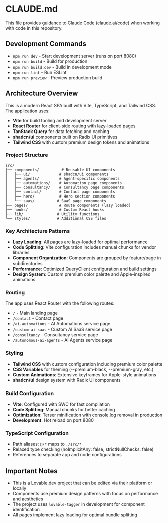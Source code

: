 # CLAUDE.md

This file provides guidance to Claude Code (claude.ai/code) when working with code in this repository.

## Development Commands

- `npm run dev` - Start development server (runs on port 8080)
- `npm run build` - Build for production 
- `npm run build:dev` - Build in development mode
- `npm run lint` - Run ESLint
- `npm run preview` - Preview production build

## Architecture Overview

This is a modern React SPA built with Vite, TypeScript, and Tailwind CSS. The application uses:

- **Vite** for build tooling and development server
- **React Router** for client-side routing with lazy-loaded pages
- **TanStack Query** for data fetching and caching
- **shadcn/ui** components built on Radix UI primitives
- **Tailwind CSS** with custom premium design tokens and animations

### Project Structure

```
src/
├── components/          # Reusable UI components
│   ├── ui/             # shadcn/ui components
│   ├── agents/         # Agent-specific components
│   ├── automations/    # Automation page components
│   ├── consultancy/    # Consultancy page components
│   ├── contact/        # Contact page components
│   ├── hero/           # Hero section components
│   └── saas/          # SaaS page components
├── pages/              # Route components (lazy loaded)
├── hooks/              # Custom React hooks
├── lib/               # Utility functions
└── styles/            # Additional CSS files
```

### Key Architecture Patterns

- **Lazy Loading**: All pages are lazy-loaded for optimal performance
- **Code Splitting**: Vite configuration includes manual chunks for vendor libraries
- **Component Organization**: Components are grouped by feature/page in subdirectories
- **Performance**: Optimized QueryClient configuration and build settings
- **Design System**: Custom premium color palette and Apple-inspired animations

### Routing

The app uses React Router with the following routes:
- `/` - Main landing page
- `/contact` - Contact page
- `/ai-automations` - AI Automations service page
- `/custom-ai-saas` - Custom AI SaaS service page
- `/consultancy` - Consultancy service page
- `/autonomous-ai-agents` - AI Agents service page

### Styling

- **Tailwind CSS** with custom configuration including premium color palette
- **CSS Variables** for theming (--premium-black, --premium-gray, etc.)
- **Custom Animations**: Extensive keyframes for Apple-style animations
- **shadcn/ui** design system with Radix UI components

### Build Configuration

- **Vite**: Configured with SWC for fast compilation
- **Code Splitting**: Manual chunks for better caching
- **Optimization**: Terser minification with console.log removal in production
- **Development**: Hot reload on port 8080

### TypeScript Configuration

- Path aliases: `@/*` maps to `./src/*`
- Relaxed type checking (noImplicitAny: false, strictNullChecks: false)
- References to separate app and node configurations

## Important Notes

- This is a Lovable.dev project that can be edited via their platform or locally
- Components use premium design patterns with focus on performance and aesthetics
- The project uses `lovable-tagger` in development for component identification
- All pages implement lazy loading for optimal bundle splitting
